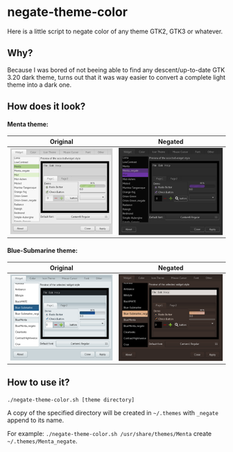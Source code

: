 # negate-theme-color

Here is a little script to negate color of any theme GTK2, GTK3 or whatever.

## Why?

Because I was bored of not beeing able to find any descent/up-to-date GTK 3.20 dark theme, turns out that it was way easier to convert a complete light theme into a dark one.

## How does it look?

#### Menta theme:

Original | Negated
-------- | --------
![Menta](img/Menta.png) | ![Menta_negate](img/Menta_negate.png)

#### Blue-Submarine theme:

Original | Negated
-------- | --------
![Blue-Submarine](img/Blue-Submarine.png) | ![Blue-Submarine_negate](img/Blue-Submarine_negate.png)

## How to use it?

`./negate-theme-color.sh [theme directory]`


A copy of the specified directory will be created in `~/.themes` with `_negate` append to its name.


For example: `./negate-theme-color.sh /usr/share/themes/Menta` create `~/.themes/Menta_negate`.

